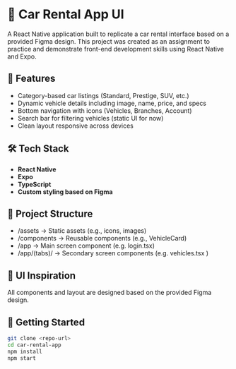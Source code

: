 # 🚗 Car Rental App UI

A React Native application built to replicate a car rental interface based on a provided Figma design. This project was created as an assignment to practice and demonstrate front-end development skills using React Native and Expo.

## 📱 Features

- Category-based car listings (Standard, Prestige, SUV, etc.)
- Dynamic vehicle details including image, name, price, and specs
- Bottom navigation with icons (Vehicles, Branches, Account)
- Search bar for filtering vehicles (static UI for now)
- Clean layout responsive across devices

## 🛠️ Tech Stack

- **React Native**
- **Expo**
- **TypeScript**
- **Custom styling based on Figma**

## 📂 Project Structure

- /assets → Static assets (e.g., icons, images)
- /components → Reusable components (e.g., VehicleCard)
- /app → Main screen component (e.g. login.tsx)
- /app/(tabs)/ → Secondary screen components (e.g. vehicles.tsx )

## 🎨 UI Inspiration

All components and layout are designed based on the provided Figma design.

## 🚀 Getting Started

```bash
git clone <repo-url>
cd car-rental-app
npm install
npm start
